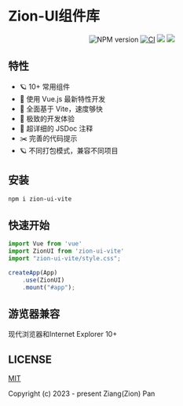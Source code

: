 # Zion-UI组件库


<p align="center">
<img src="https://img.shields.io/npm/v/zion-ui-vite?color=c95f8b&amp;label=" alt="NPM version">
<a href="https://github.com/panziang/zion-ui/actions/workflows/main.yml"><img src="https://github.com/panziang/zion-ui/actions/workflows/main.yml/badge.svg?branch=main" alt="CI" style="max-width: 100%;"></a>
<img src="https://img.shields.io/github/license/panziang/zion-ui"/>
<img src="https://img.shields.io/codecov/c/github/panziang/zion-ui"/>
</p>

## 特性

- 🪐 10+ 常用组件
- 💪 使用 Vue.js 最新特性开发
- 🐆 全面基于 Vite，速度够快
- 🤟 极致的开发体验
- 🥇 超详细的 JSDoc 注释
- ✂️ 完善的代码提示
- 🪐 不同打包模式，兼容不同项目


## 安装

```bash
npm i zion-ui-vite
```

## 快速开始

```js
import Vue from 'vue'
import ZionUI from 'zion-ui-vite'
import "zion-ui-vite/style.css";

createApp(App)
    .use(ZionUI)
    .mount("#app");
```

## 游览器兼容

现代浏览器和Internet Explorer 10+


## LICENSE

[MIT](LICENSE)


Copyright (c) 2023 - present Ziang(Zion) Pan